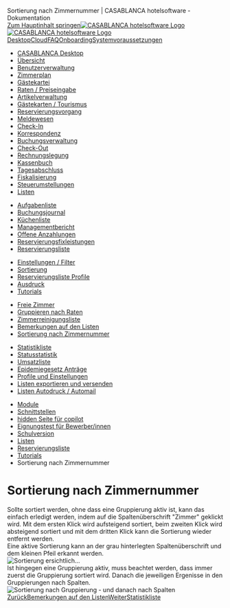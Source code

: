 Sortierung nach Zimmernummer | CASABLANCA hotelsoftware - Dokumentation  
[Zum Hauptinhalt springen](https://docs.casablanca.at/desktop/lists/reservationlist/tutorials/sort_by_roomnumber/#__docusaurus_skipToContent_fallback)[![CASABLANCA hotelsoftware Logo](https://docs.casablanca.at/img/logo.png) ![CASABLANCA hotelsoftware Logo](https://docs.casablanca.at/img/Casablanca_LOGO_2022_neg.png)](https://docs.casablanca.at/) [Desktop](https://docs.casablanca.at/desktop/desktop/)[Cloud](https://docs.casablanca.at/cloud/cloud_systems/)[FAQ](https://docs.casablanca.at/faq)[Onboarding](https://docs.casablanca.at/onboarding/fiscalization)[Systemvoraussetzungen](https://docs.casablanca.at/system_requirements)  
* [CASABLANCA Desktop](https://docs.casablanca.at/desktop/desktop/)
* [Übersicht](https://docs.casablanca.at/desktop/interface/)
* [Benutzerverwaltung](https://docs.casablanca.at/desktop/user_management/)
* [Zimmerplan](https://docs.casablanca.at/desktop/room_plan/)
* [Gästekartei](https://docs.casablanca.at/desktop/guest_profile/)
* [Raten / Preiseingabe](https://docs.casablanca.at/desktop/raten/)
* [Artikelverwaltung](https://docs.casablanca.at/desktop/articles/)
* [Gästekarten / Tourismus](https://docs.casablanca.at/desktop/guest_cards/)
* [Reservierungsvorgang](https://docs.casablanca.at/desktop/reservation_process/)
* [Meldewesen](https://docs.casablanca.at/desktop/registration/)
* [Check-In](https://docs.casablanca.at/desktop/check_in/)
* [Korrespondenz](https://docs.casablanca.at/desktop/correspondence/)
* [Buchungsverwaltung](https://docs.casablanca.at/desktop/account/)
* [Check-Out](https://docs.casablanca.at/desktop/check-out/)
* [Rechnungslegung](https://docs.casablanca.at/desktop/accounting/)
* [Kassenbuch](https://docs.casablanca.at/desktop/cashbook/)
* [Tagesabschluss](https://docs.casablanca.at/desktop/daily_closing/)
* [Fiskalisierung](https://docs.casablanca.at/desktop/fiscalization/)
* [Steuerumstellungen](https://docs.casablanca.at/desktop/tax_changes/)
* [Listen](https://docs.casablanca.at/desktop/lists/)
+ [Aufgabenliste](https://docs.casablanca.at/desktop/lists/todolist/)
+ [Buchungsjournal](https://docs.casablanca.at/desktop/lists/booking_journal/)
+ [Küchenliste](https://docs.casablanca.at/desktop/lists/catering_list/)
+ [Managementbericht](https://docs.casablanca.at/desktop/lists/managementreport/)
+ [Offene Anzahlungen](https://docs.casablanca.at/desktop/lists/deposit_list/)
+ [Reservierungsfixleistungen](https://docs.casablanca.at/desktop/lists/fixed_reservation_services/)
+ [Reservierungsliste](https://docs.casablanca.at/desktop/lists/reservationlist/)
- [Einstellungen / Filter](https://docs.casablanca.at/desktop/lists/reservationlist/settings_filter)
- [Sortierung](https://docs.casablanca.at/desktop/lists/reservationlist/sort)
- [Reservierungsliste Profile](https://docs.casablanca.at/desktop/lists/reservationlist/profiles)
- [Ausdruck](https://docs.casablanca.at/desktop/lists/reservationlist/print)
- [Tutorials](https://docs.casablanca.at/desktop/lists/reservationlist/tutorials/)
* [Freie Zimmer](https://docs.casablanca.at/desktop/lists/reservationlist/tutorials/free_rooms)
* [Gruppieren nach Raten](https://docs.casablanca.at/desktop/lists/reservationlist/tutorials/group_by_rate)
* [Zimmerreinigungsliste](https://docs.casablanca.at/desktop/lists/reservationlist/tutorials/housekeeping_list)
* [Bemerkungen auf den Listen](https://docs.casablanca.at/desktop/lists/reservationlist/tutorials/remarks)
* [Sortierung nach Zimmernummer](https://docs.casablanca.at/desktop/lists/reservationlist/tutorials/sort_by_roomnumber)
+ [Statistikliste](https://docs.casablanca.at/desktop/lists/statistiklist/)
+ [Statusstatistik](https://docs.casablanca.at/desktop/lists/statusstatistic/)
+ [Umsatzliste](https://docs.casablanca.at/desktop/lists/saleslist/)
+ [Epidemiegesetz Anträge](https://docs.casablanca.at/desktop/lists/epidemic_law/)
+ [Profile und Einstellungen](https://docs.casablanca.at/desktop/lists/settings/)
+ [Listen exportieren und versenden](https://docs.casablanca.at/desktop/lists/list_export/)
+ [Listen Autodruck / Automail](https://docs.casablanca.at/desktop/lists/list_autoprint_automail/)
* [Module](https://docs.casablanca.at/desktop/module/)
* [Schnittstellen](https://docs.casablanca.at/desktop/interfaces/)
* [hidden Seite für copilot](https://docs.casablanca.at/desktop/hidden_copilot)
* [Eignungstest für Bewerber/innen](https://docs.casablanca.at/desktop/qualification)
* [Schulversion](https://docs.casablanca.at/desktop/schoolversion)  
* [Listen](https://docs.casablanca.at/desktop/lists/)
* [Reservierungsliste](https://docs.casablanca.at/desktop/lists/reservationlist/)
* [Tutorials](https://docs.casablanca.at/desktop/lists/reservationlist/tutorials/)
* Sortierung nach Zimmernummer

# Sortierung nach Zimmernummer  
Sollte sortiert werden, ohne dass eine Gruppierung aktiv ist, kann das einfach erledigt werden, indem auf die Spaltenüberschrift "Zimmer" geklickt wird. Mit dem ersten Klick wird aufsteigend sortiert, beim zweiten Klick wird absteigend sortiert und mit dem dritten Klick kann die Sortierung wieder entfernt werden.  
Eine aktive Sortierung kann an der grau hinterlegten Spaltenüberschrift und dem kleinen Pfeil erkannt werden.  
![Sortierung ersichtlich...](https://docs.casablanca.at/assets/images/sort_in_view-2c879f38b1d7e91fc2b59a0d3f9c6abc.png "Sortierung ersichtlich...")  
Ist hingegen eine Gruppierung aktiv, muss beachtet werden, dass immer zuerst die Gruppierung sortiert wird. Danach die jeweiligen Ergenisse in den Gruppierungen nach Spalten.  
![Sortierung nach Gruppierung - und danach nach Spalten](https://docs.casablanca.at/assets/images/sort_grouping_columns-e29919887426e48a74b9c8ba3db8ee83.png "Sortierung nach Gruppierung - und danach nach Spalten")  
[ZurückBemerkungen auf den Listen](https://docs.casablanca.at/desktop/lists/reservationlist/tutorials/remarks)[WeiterStatistikliste](https://docs.casablanca.at/desktop/lists/statistiklist/)